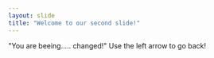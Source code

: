 ```yaml
---
layout: slide
title: "Welcome to our second slide!"
---
```

"You are beeing..... changed!"
Use the left arrow to go back!
